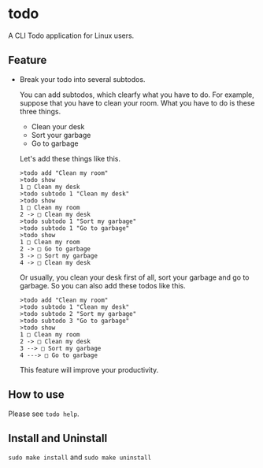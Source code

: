# todo
A CLI Todo application for Linux users.
## Feature
* Break your todo into several subtodos.

  You can add subtodos, which clearfy what you have to do. For example, suppose that you have to clean your room. What you have to do is these three things.
  
  * Clean your desk
  * Sort your garbage
  * Go to garbage
  
  Let's add these things like this.
  ```
  >todo add "Clean my room"
  >todo show
  1 □ Clean my desk
  >todo subtodo 1 "Clean my desk"
  >todo show
  1 □ Clean my room
  2 -> □ Clean my desk
  >todo subtodo 1 "Sort my garbage"
  >todo subtodo 1 "Go to garbage"
  >todo show
  1 □ Clean my room
  2 -> □ Go to garbage
  3 -> □ Sort my garbage
  4 -> □ Clean my desk
  ```
  Or usually, you clean your desk first of all, sort your garbage and go to garbage. So you can also add these todos like this.
  ```
  >todo add "Clean my room"
  >todo subtodo 1 "Clean my desk"
  >todo subtodo 2 "Sort my garbage"
  >todo subtodo 3 "Go to garbage"
  >todo show
  1 □ Clean my room
  2 -> □ Clean my desk
  3 --> □ Sort my garbage
  4 ---> □ Go to garbage
  ```
  This feature will improve your productivity.
## How to use
Please see ```todo help```.
## Install and Uninstall
``` sudo make install ``` and ```sudo make uninstall```
